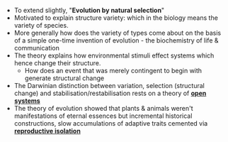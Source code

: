 - To extend slightly, "**Evolution by natural selection**"
- Motivated to explain structure variety: which in the biology means the variety of species. 
- More generally how does the variety of types come about on the basis of a simple one-time invention of evolution - the biochemistry of life & communication 
- The theory explains how environmental stimuli effect systems which hence change their structure. 
	- How does an event that was merely contingent to begin with generate structural change 
- The Darwinian distinction between variation, selection (structural change) and stabilisation/restabilisation rests on a theory of **[open systems](../notes/open_systems)**
- The theory of evolution showed that plants & animals weren't manifestations of eternal essences but incremental historical constructions, slow accumulations of adaptive traits cemented via **[reproductive isolation](../notes/reproductive_isolation)**
